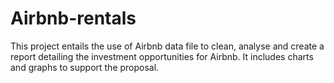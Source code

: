 # Airbnb-rentals
This project entails the use of Airbnb data file to clean, analyse and create a report detailing the investment opportunities for Airbnb. It includes charts and graphs to support the proposal. 
